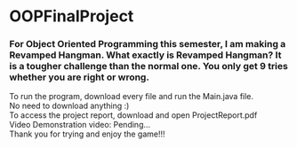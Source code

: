 <h1> OOPFinalProject </h1>

<h3> For Object Oriented Programming this semester, I am making a Revamped Hangman.
  What exactly is Revamped Hangman?
  It is a tougher challenge than the normal one. You only get 9 tries whether you are right or wrong.
 </h3>
 
 <div> To run the program, download every file and run the Main.java file. </div>
 <div> No need to download anything :) </div>
 
 <div> To access the project report, download and open ProjectReport.pdf </div>
 <div> Video Demonstration video: Pending... </div>
 <div> Thank you for trying and enjoy the game!!! </div>
